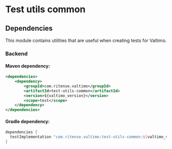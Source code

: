 # Test utils common

## Dependencies

This module contains utilities that are useful when creating tests for Valtimo.

### Backend

#### Maven dependency:
```xml
<dependencies>
    <dependency>
        <groupId>com.ritense.valtimo</groupId>
        <artifactId>test-utils-common</artifactId>
        <version>${valtimo_version}</version>
        <scope>test</scope>
    </dependency>
</dependencies>
```

#### Gradle dependency:
```groovy
dependencies {
  testImplementation "com.ritense.valtimo:test-utils-common:${valtimo_version}"
}
```
